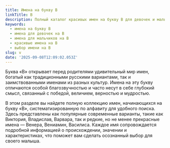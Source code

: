 ```yaml
---
title: Имена на букву В
linkTitle: В
description: Полный каталог красивых имен на букву В для девочек и мальчиков. Выберите идеальное имя из обширной коллекции традиционных и современных вариантов.
keywords:
  - имена на букву В
  - имена для девочек на В
  - имена для мальчиков на В
  - красивые имена на В
  - выбор имени на В
slug: v
date: '2025-09-08T12:09:02.053Z'
---
```


Буква «В» открывает перед родителями удивительный мир имен, богатый как традиционными русскими вариантами, так и заимствованными именами из разных культур. Имена на эту букву отличаются особой благозвучностью и часто несут в себе глубокий смысл, связанный с победой, величием, верностью и мудростью.

В этом разделе вы найдете полную коллекцию имен, начинающихся на букву «В», систематизированную по алфавиту для удобного поиска. Здесь представлены как популярные современные варианты, такие как Виктория, Владислав, Варвара, так и редкие, но не менее прекрасные имена — Венера, Вениамин, Василиса. Каждое имя сопровождается подробной информацией о происхождении, значении и характеристиках, что поможет вам сделать осознанный выбор для своего малыша.
